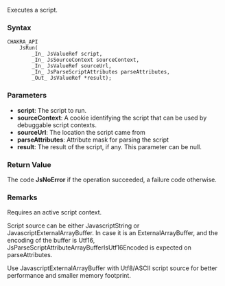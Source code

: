 Executes a script.
### Syntax 
```
CHAKRA_API
    JsRun(
        _In_ JsValueRef script,
        _In_ JsSourceContext sourceContext,
        _In_ JsValueRef sourceUrl,
        _In_ JsParseScriptAttributes parseAttributes,
        _Out_ JsValueRef *result);
```
### Parameters 
* __script__: The script to run.
* __sourceContext__: A cookie identifying the script that can be used by debuggable script contexts.
* __sourceUrl__: The location the script came from
* __parseAttributes__: Attribute mask for parsing the script
* __result__: The result of the script, if any. This parameter can be null.


### Return Value 
The code **JsNoError** if the operation succeeded, a failure code otherwise.
### Remarks 
Requires an active script context.

Script source can be either JavascriptString or JavascriptExternalArrayBuffer.
In case it is an ExternalArrayBuffer, and the encoding of the buffer is Utf16,
JsParseScriptAttributeArrayBufferIsUtf16Encoded is expected on parseAttributes.

Use JavascriptExternalArrayBuffer with Utf8/ASCII script source
for better performance and smaller memory footprint.